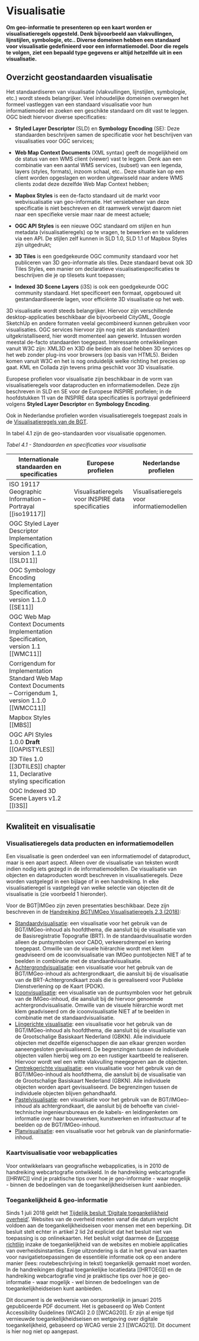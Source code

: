 # Visualisatie

**Om geo-informatie te presenteren op een kaart worden er visualisatieregels opgesteld. Denk bijvoorbeeld aan vlakvullingen, lijnstijlen, symbologie, etc.. Diverse domeinen hebben een standaard voor visualisatie gedefinieerd voor een informatiemodel. Door die regels te volgen, ziet een bepaald type gegevens er altijd hetzelfde uit in een visualisatie.**

## Overzicht geostandaarden visualisatie

Het standaardiseren van visualisatie (vlakvullingen, lijnstijlen, symbologie, etc.) wordt steeds belangrijker. Veel inhoudelijke domeinen overwegen het formeel vastleggen van een standaard visualisatie voor hun informatiemodel en zoeken een geschikte standaard om dit vast te leggen. OGC biedt hiervoor diverse specificaties: 

-   **Styled Layer Descriptor** (SLD) en **Symbology Encoding** (SE): Deze standaarden beschrijven samen de specificatie voor het beschrijven van visualisaties voor OGC services;

-   **Web Map Context Documents** (XML syntax) geeft de mogelijkheid om de status van een WMS client (viewer) vast te leggen. Denk aan een combinatie van een aantal WMS services, (subset) van een legenda, layers (styles, formats), inzoom schaal, etc.. Deze situatie kan op een client worden opgeslagen en worden uitgewisseld naar andere WMS clients zodat deze dezelfde Web Map Context hebben;

-   **Mapbox Styles** is een de-facto standaard uit de markt voor webvisualisatie van geo-informatie. Het versiebeheer van deze specificatie is niet beschreven en dit raamwerk verwijst daarom niet naar een specifieke versie maar naar de meest actuele; 

-   **OGC API Styles** is een nieuwe OGC standaard om stijlen en hun metadata (visualisatieregels) op te vragen, te bewerken en te valideren via een API. De stijlen zelf kunnen in SLD 1.0, SLD 1.1 of Mapbox Styles zijn uitgedrukt;

- **3D Tiles** is een goedgekeurde OGC community standaard voor het publiceren van 3D geo-informatie als tiles. Deze standaard bevat ook 3D Tiles Styles, een manier om declaratieve visualisatiespecificaties te beschrijven die je op tilesets kunt toepassen;

- **Indexed 3D Scene Layers** (i3S) is ook een goedgekeurde OGC community standaard. Het specificeert een formaat, opgebouwd uit gestandaardiseerde lagen, voor efficiënte 3D visualisatie op het web.

<aside class="note">3D visualisatie wordt steeds belangrijker. Hiervoor zijn verschillende
    desktop-applicaties beschikbaar die bijvoorbeeld CityGML, Google SketchUp en
    andere formaten veelal gecombineerd kunnen gebruiken voor visualisaties. OGC
    services hiervoor zijn nog niet als standaard(en) uitgekristalliseerd, hier
    wordt momenteel aan gewerkt. Intussen worden meestal de-facto standaarden
    toegepast. Interessante ontwikkelingen vanuit W3C zijn: XML3D en X3D die
    beiden als doel hebben 3D services op het web zonder plug-ins voor browsers
    (op basis van HTML5). Beiden komen vanuit W3C en het is nog onduidelijk
    welke richting het precies op gaat. KML en Collada zijn tevens prima
    geschikt voor 3D visualisatie.</aside>

 Europese profielen voor visualisatie zijn beschikbaar in de vorm van visualisatieregels voor dataproducten en informatiemodellen. Deze zijn beschreven in SLD en SE voor de Europese INSPIRE profielen; in de hoofdstukken 11 van de INSPIRE data specificaties is portrayal gedefinieerd volgens **Styled Layer Descriptor** en **Symbology Encoding**.

Ook in Nederlandse profielen worden visualisatieregels toegepast zoals in de [Visualisatieregels van de BGT](#bgtvoorbeeld).

In tabel 4.1 zijn de geo-standaarden voor visualisatie opgenomen. 

*Tabel 4.1 - Standaarden en specificaties voor visualisatie*

| **Internationale standaarden en specificaties**    | **Europese profielen**       | **Nederlandse profielen**  |
|----------------------------------------------------|------------------------------|----------------------------|
| ISO 19117 Geographic Information – Portrayal [[iso19117]] | Visualisatieregels voor INSPIRE data specificaties | Visualisatieregels voor informatiemodellen |
| OGC Styled Layer Descriptor Implementation Specification, version 1.1.0 [[SLD11]]  | |
| OGC Symbology Encoding Implementation Specification, version 1.1.0 [[SE11]]  |  |  |
| OGC Web Map Context Documents Implementation Specification, version 1.1 [[WMC11]]  |  |
| Corrigendum for Implementation Standard Web Map Context Documents – Corrigendum 1, version 1.1.0 [[WMCC11]] |  |   |
| Mapbox Styles [[MBS]] |   |  |
| OGC API Styles 1.0.0 **Draft** [[OAPISTYLES]]  |  |                                            |
| 3D Tiles 1.0 [[3DTILES]] chapter 11, Declarative styling specification  |  |  |
| OGC Indexed 3D Scene Layers v1.2 [[I3S]] |   |  |


## Kwaliteit en visualisatie

### Visualisatieregels data producten en informatiemodellen

Een visualisatie is geen onderdeel van een informatiemodel of dataproduct, maar is een apart aspect. Alleen over de visualisatie van teksten wordt indien nodig iets gezegd in de informatiemodellen. De visualisatie van objecten en dataproducten wordt beschreven in visualisatieregels. Deze worden vastgelegd in een bijlage of in een handreiking. In elke visualisatieregel is vastgelegd van welke selectie van objecten dit de visualisatie is (zie voorbeeld 1 hieronder). 

<aside class="example" title="Visualisatieregels van de BGT" id="bgtvoorbeeld">

Voor de BGT|IMGeo zijn zeven presentaties beschikbaar. Deze zijn beschreven in de [Handreiking BGT\IMGeo Visualisatieregels 2.3
(2018)](https://docs.geostandaarden.nl/bgt/def-hr-visualisatie-20181015/):

-  <u>Standaardvisualisatie</u>: een visualisatie voor het gebruik van de
    BGT/IMGeo-inhoud als hoofdthema, die aansluit bij de visualisatie van de
    Basisregistratie Topografie (BRT). In de standaardvisualisatie worden alleen
    de puntsymbolen voor CADO, verkeersdrempel en kering toegepast. Omwille van
    de visuele hiërarchie wordt met klem geadviseerd om de icoonvisualisatie van
    IMGeo puntobjecten NIET af te beelden in combinatie met de
    standaardvisualisatie.
-   <u>Achtergrondvisualisatie</u>: een visualisatie voor het gebruik van de
    BGT/IMGeo-inhoud als achtergrondkaart, die aansluit bij de visualisatie van
    de BRT-Achtergrondkaart zoals die is gerealiseerd voor Publieke
    Dienstverlening op de Kaart (PDOK).
-   <u>Icoonvisualisatie</u>: een visualisatie van de puntsymbolen voor het gebruik van
    de IMGeo-inhoud, die aansluit bij de hiervoor genoemde
    achtergrondvisualisatie. Omwille van de visuele hiërarchie wordt met klem
    geadviseerd om de icoonvisualisatie NIET af te beelden in combinatie met de
    standaardvisualisatie.
-   <u>Lijngerichte visualisatie</u>: een visualisatie voor het gebruik van de
    BGT/IMGeo-inhoud als hoofdthema, die aansluit bij de visualisatie van de
    Grootschalige Basiskaart Nederland (GBKN). Alle individuele objecten met
    dezelfde eigenschappen die aan elkaar grenzen worden aaneengesloten
    gevisualiseerd. De begrenzingen tussen de individuele objecten vallen
    hierbij weg om zo een rustiger kaartbeeld te realiseren. Hiervoor wordt wel
    een witte vlakvulling meegegeven aan de objecten.
-   <u>Omtrekgerichte visualisatie</u>: een visualisatie voor het gebruik van de
    BGT/IMGeo-inhoud als hoofdthema, die aansluit bij de visualisatie van de
    Grootschalige Basiskaart Nederland (GBKN). Alle individuele objecten worden
    apart gevisualiseerd. De begrenzingen tussen de individuele objecten blijven
    gehandhaafd.
-   <u>Pastelvisualisatie</u>: een visualisatie voor het gebruik van de
    BGT/IMGeo-inhoud als achtergrondkaart, die aansluit bij de behoefte van
    civiel-technische ingenieursbureaus en de kabels- en leidingenketen om
    informatie over haar bouwwerken, kunstwerken en infrastructuur af te beelden
    op de BGT/IMGeo-inhoud.
-   <u>Planvisualisatie</u>: een visualisatie voor het gebruik van de
    planinformatie-inhoud.

</aside>

### Kaartvisualisatie voor webapplicaties

Voor ontwikkelaars van geografische webapplicaties, is in 2010 de handreiking webcartografie ontwikkeld. In de handreiking webcartografie [[HRWC]] vind je praktische tips over hoe je geo-informatie - waar mogelijk - binnen de bedoelingen van de toegankelijkheidseisen kunt aanbieden.

### Toegankelijkheid & geo-informatie

Sinds 1 juli 2018 geldt het [Tijdelijk besluit ‘Digitale toegankelijkheid overheid’](https://zoek.officielebekendmakingen.nl/stb-2018-141.html). Websites van de overheid moeten vanaf die datum verplicht voldoen aan de toegankelijkheidseisen voor mensen met een beperking. Dit besluit stelt echter in artikel 2 lid 2d expliciet dat het besluit niet van toepassing is op onlinekaarten. Het besluit volgt daarmee de [Europese richtlijn](https://eur-lex.europa.eu/legal-content/NL/TXT/HTML/?uri=CELEX:32016L2102&qid=1481290140258&from=en) inzake de toegankelijkheid van de websites en mobiele applicaties van overheidsinstanties. Enige uitzondering is dat in het geval van kaarten voor navigatietoepassingen de essentiële informatie ook op een andere manier (lees: routebeschrijving in tekst) toegankelijk gemaakt moet worden. In de handreikingen digitaal toegankelijke locatiedata [[HRTOEG]] en de handreiking webcartografie vind je praktische tips over hoe je geo-informatie - waar mogelijk - wel binnen de bedoelingen van de toegankelijkheidseisen kunt aanbieden.

<aside class="note">Dit document is de webversie van oorspronkelijk in januari 2015 gepubliceerde PDF document. Het is gebaseerd op Web Content Accessibility Guidelines (WCAG) 2.0 [[WCAG20]]. Er zijn al enige tijd vernieuwde toegankelijkheidseisen en wetgeving over digitale toegankelijkheid, gebaseerd op WCAG versie 2.1 [[WCAG21]]. Dit document is hier nog niet op aangepast.</aside>